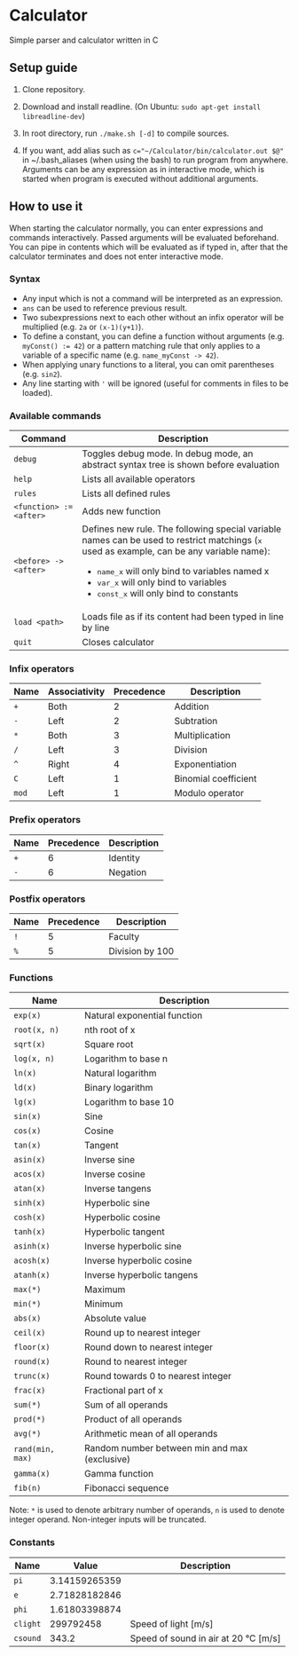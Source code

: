 # Calculator
Simple parser and calculator written in C

## Setup guide
1. Clone repository.

2. Download and install readline. (On Ubuntu: ```sudo apt-get install libreadline-dev```)

3. In root directory, run ```./make.sh [-d]``` to compile sources.

4. If you want, add alias such as ```c="~/Calculator/bin/calculator.out $@"``` in ~/.bash_aliases (when using the bash) to run program from anywhere. Arguments can be any expression as in interactive mode, which is started when program is executed without additional arguments.

## How to use it
When starting the calculator normally, you can enter expressions and commands interactively. Passed arguments will be evaluated beforehand. You can pipe in contents which will be evaluated as if typed in, after that the calculator terminates and does not enter interactive mode.

### Syntax
* Any input which is not a command will be interpreted as an expression.
* ```ans``` can be used to reference previous result.
* Two subexpressions next to each other without an infix operator will be multiplied (e.g. ```2a``` or ```(x-1)(y+1)```).
* To define a constant, you can define a function without arguments (e.g. ```myConst() := 42```) or a pattern matching rule that only applies to a variable of a specific name (e.g. ```name_myConst -> 42```).
* When applying unary functions to a literal, you can omit parentheses (e.g. ```sin2```).
* Any line starting with ```'``` will be ignored (useful for comments in files to be loaded).

### Available commands
| Command                     | Description |
| ---                         | ---         |
| ```debug```                 | Toggles debug mode. In debug mode, an abstract syntax tree is shown before evaluation |
| ```help```                  | Lists all available operators |
| ```rules```                 | Lists all defined rules |
| ```<function> := <after>``` | Adds new function |
| ```<before> -> <after>```   | Defines new rule. The following special variable names can be used to restrict matchings (<tt>x</tt> used as example, can be any variable name): <ul><li><tt>name_x</tt> will only bind to variables named x</li><li><tt>var_x</tt> will only bind to variables</li><li><tt>const_x</tt> will only bind to constants</li></ul> |
| ```load <path>```           | Loads file as if its content had been typed in line by line |
| ```quit```                  | Closes calculator |

### Infix operators
| Name      | Associativity | Precedence | Description          |
| ---       | ---           | ---        | ---                  |
| ```+```   | Both          | 2          | Addition             |
| ```-```   | Left          | 2          | Subtration           |
| ```*```   | Both          | 3          | Multiplication       |
| ```/```   | Left          | 3          | Division             |
| ```^```   | Right         | 4          | Exponentiation       |
| ```C```   | Left          | 1          | Binomial coefficient |
| ```mod``` | Left          | 1          | Modulo operator      |

### Prefix operators
| Name    | Precedence | Description |
| ---     | ---        | ---         |
| ```+``` | 6          | Identity    |
| ```-``` | 6          | Negation    |

### Postfix operators
| Name    | Precedence | Description     |
| ---     | ---        | ---             |
| ```!``` | 5          | Faculty         |
| ```%``` | 5          | Division by 100 |

### Functions
| Name                 | Description                                   |
| ---                  | ---                                           |
| ```exp(x)```         | Natural exponential function                  |
| ```root(x, n)```     | nth root of x                                 |
| ```sqrt(x)```        | Square root                                   |
| ```log(x, n)```      | Logarithm to base n                           |
| ```ln(x)```          | Natural logarithm                             |
| ```ld(x)```          | Binary logarithm                              |
| ```lg(x)```          | Logarithm to base 10                          |
| ```sin(x)```         | Sine                                          |
| ```cos(x)```         | Cosine                                        |
| ```tan(x)```         | Tangent                                       |
| ```asin(x)```        | Inverse sine                                  |
| ```acos(x)```        | Inverse cosine                                |
| ```atan(x)```        | Inverse tangens                               |
| ```sinh(x)```        | Hyperbolic sine                               |
| ```cosh(x)```        | Hyperbolic cosine                             |
| ```tanh(x)```        | Hyperbolic tangent                            |
| ```asinh(x)```       | Inverse hyperbolic sine                       |
| ```acosh(x)```       | Inverse hyperbolic cosine                     |
| ```atanh(x)```       | Inverse hyperbolic tangens                    |
| ```max(*)```         | Maximum                                       |
| ```min(*)```         | Minimum                                       |
| ```abs(x)```         | Absolute value                                |
| ```ceil(x)```        | Round up to nearest integer                   |
| ```floor(x)```       | Round down to nearest integer                 |
| ```round(x)```       | Round to nearest integer                      |
| ```trunc(x)```       | Round towards 0 to nearest integer            |
| ```frac(x)```        | Fractional part of x                          |
| ```sum(*)```         | Sum of all operands                           |
| ```prod(*)```        | Product of all operands                       |
| ```avg(*)```         | Arithmetic mean of all operands               |
| ```rand(min, max)``` | Random number between min and max (exclusive) |
| ```gamma(x)```       | Gamma function                                |
| ```fib(n)```         | Fibonacci sequence                            |

Note: ```*``` is used to denote arbitrary number of operands, ```n``` is used to denote integer operand. Non-integer inputs will be truncated.

### Constants
| Name         | Value         | Description                          |
| ---          | ---           | ---                                  |
| ```pi```     | 3.14159265359 |                                      |
| ```e```      | 2.71828182846 |                                      |
| ```phi```    | 1.61803398874 |                                      |
| ```clight``` | 299792458     | Speed of light [m/s]                 |
| ```csound``` | 343.2         | Speed of sound in air at 20 °C [m/s] |
